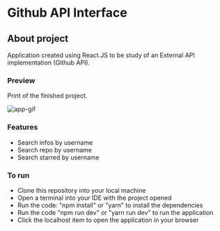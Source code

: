# Github API Interface

## About project
Application created using React.JS to be study of an External API implementation (Github API).

### Preview
Print of the finished project.

![app-gif](https://user-images.githubusercontent.com/95775417/195698634-c5c337b6-4c5d-43bd-8532-d73bf6ae9671.gif)

### Features
 - Search infos by username
 - Search repo by username
 - Search starred by username
 
### To run
- Clone this repository into your local machine
- Open a terminal into your IDE with the project opened
- Run the code: "npm install" or "yarn" to install the dependencies
- Run the code "npm run dev" or "yarn run dev" to run the application
- Click the localhost item to open the application in your browser
